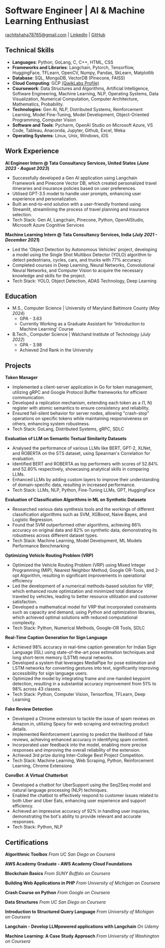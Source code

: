 # Software Engineer | AI & Machine Learning Enthusiast 

[rachitshaha78765@gmail.com](rachitshaha78765@gmail.com) \| [LinkedIn](https://www.linkedin.com/in/rachit-shaha-95465b180/) \| [GitHub](https://github.com/Rachit-Shaha)

## Technical Skills
- **Languages**: Python, GoLang, C, C++, HTML, CSS
- **Frameworks and Libraries**: Langchain, Pytorch, Tensorflow, HuggingFace, TFLearn, OpenCV, Numpy, Pandas, SkLearn, Matplotlib
- **Database**: SQL, MongoDB, VectorDB (Pinecone, FAISS)
- **Cloud Computing**: GCP [(QwikLabs Profile)](https://www.cloudskillsboost.google/public_profiles/a18ae340-5d65-4faa-a5a5-8c5326553179) 
- **Coursework**: Data Structures and Algorithms, Artificial Intelligence, Software Engineering, Machine Learning, NLP, Operating Systems, Data Visualization, Numerical Computation, Computer Architecture, Mathematics, Probability.
- **Technologies**: Gen AI, NLP, Distributed Systems, Reinforcement Learning, Model Fine-Tuning, Model Development, Object-Oriented Programming, Computer Vision
- **Software and Tools**: Pycharm, OpenAI Studio on Microsoft Azure, VS Code, Tableau, Anaconda, Jupyter, Github, Excel, Weka 
- **Operating Systems**: Linux, Unix, Windows, iOS

## Work Experience
**AI Engineer Intern @ Tata Consultancy Services, United States (_June 2023 - August 2023_)**
- Successfully developed a Gen AI application using Langchain Framework and Pinecone Vector DB, which created personalized travel itineraries and insurance policies based on user preferences.
- Utilised GPT-3.5 model to handle user prompts, enhancing user experience and personalization.
- Built an end-to-end solution with a user-friendly frontend using Streamlit, streamlining the process of travel planning and insurance selection.
- Tech Stack: Gen AI, Langchain, Pinecone, Python, OpenAIStudio, Microsoft Azure Cognitive Services

**Machine Learning Intern @ Tata Consultancy Services, India (_July 2021 - December 2021_)**
- Led the 'Object Detection by Autonomous Vehicles' project, developing a model using the Single Shot Multibox Detector (YOLO) algorithm to detect pedestrians, cycles, cars, and trucks with 77% accuracy.
- Completed courses in Deep Learning, Neural Networks, Convolutional Neural Networks, and Computer Vision to acquire the necessary knowledge and skills for the project.
- Tech Stack: YOLO, Object Detection, ADAS Technology, Deep Learning
  
## Education								       		
- M.S., Computer Science	| University of Maryland Baltimore County (_May 2024_)
  - GPA - 3.63
  - Currently Working as a Graduate Assistant for 'Introduction to Machine Learning' Course             		
- B.Tech., Computer Science | Walchand Institute of Technology (_July 2022_)
  - GPA - 3.98
  - Achieved 2nd Rank in the University

## Projects
**Token Manager**
- Implemented a client-server application in Go for token management, utilizing gRPC and Google Protocol Buffer frameworks for efficient communication.
- Developed a replication mechanism, extending each token as a (1, N) register with atomic semantics to ensure consistency and reliability.
- Ensured fail-silent behavior for server nodes, allowing "crash-stop" operations on specific tokens while maintaining responsiveness on others, enhancing system robustness.
- Tech Stack: GoLang, Distributed Systems, gRPC, SDLC

**Evaluation of LLM on Semantic Textual Similarity Datasets**
- Analysed the performance of various LLMs like BERT, GPT-2, XLNet, and ROBERTA on the STS dataset, using Spearman's Correlation for evaluation.
- Identified BERT and ROBERTA as top performers with scores of 52.84% and 52.80% respectively, showcasing analytical skills in comparing LLMs.
- Enhanced LLMs by adding custom layers to improve their understanding of domain-specific data, resulting in increased performance.
- Tech Stack: LLMs, NLP, Python, Fine-Tuning LLMs, GPT, HuggingFace

**Evaluation of Classification Algorithms in ML on Synthetic Datasets**
- Researched various data synthesis tools and the workings of different classification algorithms such as SVM, XGBoost, Naive Bayes, and Logistic Regression.
- Found that SVM outperformed other algorithms, achieving 86% accuracy on original data and 82% on synthetic data, demonstrating its robustness across different dataset types.
- Tech Stack: Machine Learning, Model Development, ML Models Performance Benchmarking

**Optimizing Vehicle Routing Problem (VRP)**
- Optimized the Vehicle Routing Problem (VRP) using Mixed Integer Programming (MIP), Nearest Neighbor Method, Google OR-Tools, and 2-opt Algorithm, resulting in significant improvements in operational efficiency
- Led the development of a numerical methods-based solution for VRP, which enhanced route optimization and minimized total distance traveled by vehicles, leading to better resource utilization and customer satisfaction.
- Developed a mathematical model for VRP that incorporated constraints such as capacity and demand, using Python and optimization libraries, which achieved optimal solutions with reduced computational complexity.
- Tech Stack: Python, Numerical Methods, Google-OR Tools, SDLC

**Real-Time Caption Generation for Sign Language**
- Achieved 98% accuracy in real-time caption generation for Indian Sign Language (ISL) using state-of-the-art pose estimation techniques and long short-term memory (LSTM) neural networks.
- Developed a system that leverages MediaPipe for pose estimation and LSTM networks for converting gestures into text, significantly improving accessibility for sign language users.
- Optimized the model by integrating frame and one-handed keypoint detection, resulting in a substantial accuracy improvement from 51% to 98% across 43 classes.
- Tech Stack: Python, Computer Vision, Tensorflow, TFLearn, Deep Learning

**Fake Review Detection**
- Developed a Chrome extension to tackle the issue of spam reviews on Amazon.in, utilizing Spacy for web scraping and extracting product details.
- Implemented Reinforcement Learning to predict the likelihood of fake reviews, achieving enhanced accuracy in identifying spam content.
- Incorporated user feedback into the model, enabling more precise responses and improving the overall reliability of the extension.
- Achieved 3rd prize during Inter-College Best Project Competiton. 
- Tech Stack: Machine Learning, Web Scraping, Python, Reinforcement Learning, Chrome Extensions

**ConvBot: A Virtual Chatterbot**
- Developed a chatbot for UberSupport using the Seq2Seq model and natural language processing (NLP) techniques.
- Enabled the chatbot to effectively respond to customer issues related to both Uber and Uber Eats, enhancing user experience and support efficiency.
- Achieved an impressive accuracy of 92% in handling user inquiries, demonstrating the bot's ability to provide relevant and accurate responses.
- Tech Stack: Python, NLP

## Certifications

**Algorithmic Toolbox** *From UC San Diego on Coursera*

**AWS Academy Graduate - AWS Academy Cloud Foundations**

**Blockchain Basics** *From SUNY Buffalo on Coursera*

**Building Web Applications in PHP** *From University of Michigan on Coursera*

**Crash Course on Python** *From Google on Coursera*

**Data Structures** *From UC San Diego on Coursera*

**Introduction to Structured Query Language** *From University of Michigan on Coursera*

**Langchain - Develop LLMpowered applications with Langchain** *On Udemy*

**Machine Learning: A Case Study Approach** *From University of Washington on Coursera*








